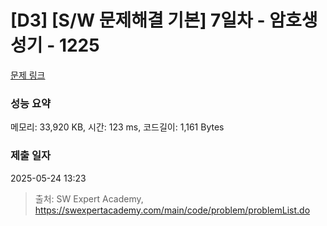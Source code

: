 # [D3] [S/W 문제해결 기본] 7일차 - 암호생성기 - 1225 

[문제 링크](https://swexpertacademy.com/main/code/problem/problemDetail.do?contestProbId=AV14uWl6AF0CFAYD) 

### 성능 요약

메모리: 33,920 KB, 시간: 123 ms, 코드길이: 1,161 Bytes

### 제출 일자

2025-05-24 13:23



> 출처: SW Expert Academy, https://swexpertacademy.com/main/code/problem/problemList.do